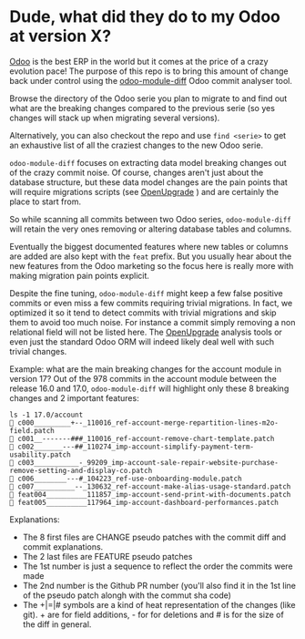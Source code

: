 # Dude, what did they do to my Odoo at version X?

[Odoo](https://odoo.com) is the best ERP in the world but it comes at the price of a crazy evolution pace!
The purpose of this repo is to bring this amount of change back under control using the
[odoo-module-diff](https://github.com/akretion/odoo-module-diff) Odoo commit analyser tool.

Browse the directory of the Odoo serie you plan to migrate to and find out what are the breaking changes
compared to the previous serie (so yes changes will stack up when migrating several versions).

Alternatively, you can also checkout the repo and use `find <serie>` to get an exhaustive list
of all the craziest changes to the new Odoo serie.

`odoo-module-diff` focuses on extracting data model breaking changes out of the crazy commit noise.
Of course, changes aren't just about the database structure, but these data model changes are the pain points
that will require migrations scripts (see [OpenUpgrade](https://github.com/OCA/OpenUpgrade) ) and
are certainly the place to start from.

So while scanning all commits between two Odoo series, `odoo-module-diff` will retain the very ones
removing or altering database tables and columns.

Eventually the biggest documented features where new tables or columns are added are also kept with the
`feat` prefix. But you usually hear about the new features from the Odoo marketing so the focus here
is really more with making migration pain points explicit.

Despite the fine tuning, `odoo-module-diff` might keep a few false positive commits or even miss a few
commits requiring trivial migrations. In fact, we optimized it so it tend to detect commits with trivial
migrations and skip them to avoid too much noise. For instance a commit simply removing a non relational
field will not be listed here. The [OpenUpgrade](https://github.com/OCA/OpenUpgrade) analysis tools or
even just the standard Odoo ORM will indeed likely deal well with such trivial changes.

Example: what are the main breaking changes for the account module in version 17? Out of the 978 commits 
in the account module between the release 16.0 and 17.0, `odoo-module-diff` will highlight only
these 8 breaking changes and 2 important features:

```text
ls -1 17.0/account
 c000_________+--_110016_ref-account-merge-repartition-lines-m2o-field.patch
 c001__-------###_110016_ref-account-remove-chart-template.patch
 c002_______---##_110274_imp-account-simplify-payment-term-usability.patch
 c003___________-_99209_imp-account-sale-repair-website-purchase-remove-setting-and-display-co.patch
 c006________---#_104223_ref-use-onboarding-module.patch
 c007__________--_130632_ref-account-make-alias-usage-standard.patch
 feat004__________111857_imp-account-send-print-with-documents.patch
 feat005__________117964_imp-account-dashboard-performances.patch
```

Explanations:

-  The 8 first files are CHANGE pseudo patches with the commit diff and commit explanations.
-  The 2 last files are FEATURE pseudo patches
-  The 1st number is just a sequence to reflect the order the commits were made
-  The 2nd number is the Github PR number (you'll also find it in the 1st line of the pseudo patch alongh with the commut sha code)
-  The +|=|# symbols are a kind of heat representation of the changes (like git). + are for field additions, - for for deletions and # is for the size of the diff in general.
